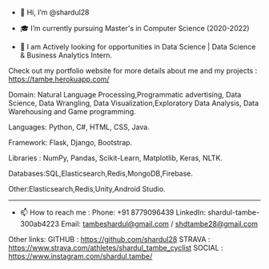 - 👋 Hi, I’m @shardul28

- 🎓 I’m currently pursuing Master's in Computer Science (2020-2022)

- 👊 I am Actively looking for opportunities in Data Science | Data Science & Business Analytics Intern.

Check out my portfolio website for more details about me and my projects : https://tambe.herokuapp.com/

Domain: Natural Language Processing,Programmatic advertising, Data Science, Data Wrangling, Data Visualization,Exploratory Data Analysis, Data Warehousing and Game programming.

Languages: Python, C#, HTML, CSS, Java.

Framework: Flask, Django, Bootstrap.

Libraries : NumPy, Pandas, Scikit-Learn, Matplotlib, Keras, NLTK.

Databases:SQL,Elasticsearch,Redis,MongoDB,Firebase.

Other:Elasticsearch,Redis,Unity,Android Studio.

-----------------------------------------------------------------------------------------------------------------
- 📫 How to reach me :
 Phone: +91 8779096439
 LinkedIn: shardul-tambe-300ab4223
 Email: tambeshardul@gmail.com / shdtambe28@gmail.com

Other links:
GITHUB  :                      https://github.com/shardul28
STRAVA  :                      https://www.strava.com/athletes/shardul_tambe_cyclist
SOCIAL  :                       https://www.instagram.com/shardul.tambe/
